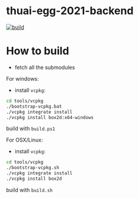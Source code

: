 # thuai-egg-2021-backend

[![build](https://github.com/ssast-tech/thuai-egg-2021-backend/actions/workflows/main.yml/badge.svg)](https://github.com/ssast-tech/thuai-egg-2021-backend/actions/workflows/main.yml)

# How to build

- fetch all the submodules

For windows:

- install `vcpkg`:

```bash
cd tools/vcpkg
./bootstrap-vcpkg.bat
./vcpkg integrate install
./vcpkg install box2d:x64-windows
```

build with `build.ps1`

For OSX/Linux:

- install `vcpkg`:
```bash
cd tools/vcpkg
./bootstrap-vcpkg.sh
./vcpkg integrate install
./vcpkg install box2d
```
build with `build.sh`

